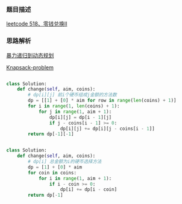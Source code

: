 ### 题目描述

[leetcode 518、零钱兑换Ⅱ](https://leetcode.cn/problems/coin-change-ii/)

### 思路解析

[暴力递归到动态规划](https://github.com/1273545169/course_note/blob/master/%E6%8D%A2%E9%92%B1%E7%9A%84%E6%96%B9%E6%B3%95.md)

[Knapsack-problem](https://leetcode.com/problems/coin-change-2/discuss/99212/Knapsack-problem-Java-solution-with-thinking-process-O(nm)-Time-and-O(m)-Space)

```python

class Solution:
    def change(self, aim, coins):
        # dp[i][j] 前i个硬币组成j金额的方法数
        dp = [[1] + [0] * aim for row in range(len(coins) + 1)]
        for i in range(1, len(coins) + 1):
            for j in range(1, aim + 1):
                dp[i][j] = dp[i - 1][j]
                if j - coins[i - 1] >= 0:
                    dp[i][j] += dp[i][j - coins[i - 1]]
        return dp[-1][-1]

```

```python

class Solution:
    def change(self, aim, coins):
        # dp[i] 总金额为i的硬币选择方法
        dp = [1] + [0] * aim
        for coin in coins:
            for i in range(1, aim + 1):
                if i - coin >= 0:
                    dp[i] += dp[i - coin]
        return dp[-1]


```
